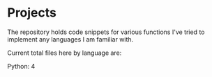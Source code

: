 # Projects

The repository holds code snippets for various functions I've tried to implement any languages I am familiar with. 


Current total files here by language are:

Python: 4
